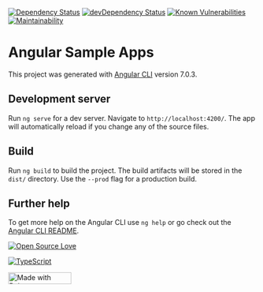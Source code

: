 [![Dependency Status](https://img.shields.io/david/arjunanatwork/angular-sample-apps.svg)](https://david-dm.org/arjunanatwork/angular-sample-apps)
[![devDependency Status](https://img.shields.io/david/dev/arjunanatwork/angular-sample-apps.svg)](https://david-dm.org/arjunanatwork/angular-sample-apps#info=devDependencies)
[![Known Vulnerabilities](https://snyk.io/test/github/arjunanatwork/angular-sample-apps/badge.svg?targetFile=package.json)](https://snyk.io/test/github/arjunanatwork/angular-sample-apps?targetFile=package.json)
[![Maintainability](https://api.codeclimate.com/v1/badges/c76051051c911d87409d/maintainability)](https://codeclimate.com/github/arjunanatwork/angular-sample-apps/maintainability) <br/>

# Angular Sample Apps

This project was generated with [Angular CLI](https://github.com/angular/angular-cli) version 7.0.3.

## Development server

Run `ng serve` for a dev server. Navigate to `http://localhost:4200/`. The app will automatically reload if you change any of the source files.

## Build

Run `ng build` to build the project. The build artifacts will be stored in the `dist/` directory. Use the `--prod` flag for a production build.

## Further help

To get more help on the Angular CLI use `ng help` or go check out the [Angular CLI README](https://github.com/angular/angular-cli/blob/master/README.md).

[![Open Source Love](https://badges.frapsoft.com/os/v3/open-source.svg?v=103)](https://github.com/ellerbrock/open-source-badges/)

[![TypeScript](https://badges.frapsoft.com/typescript/love/typescript.png?v=101)](https://github.com/ellerbrock/typescript-badges/)

<a href="https://bulma.io">

<img src="https://bulma.io/images/made-with-bulma.png" alt="Made with Bulma" width="128" height="24">

</a>
